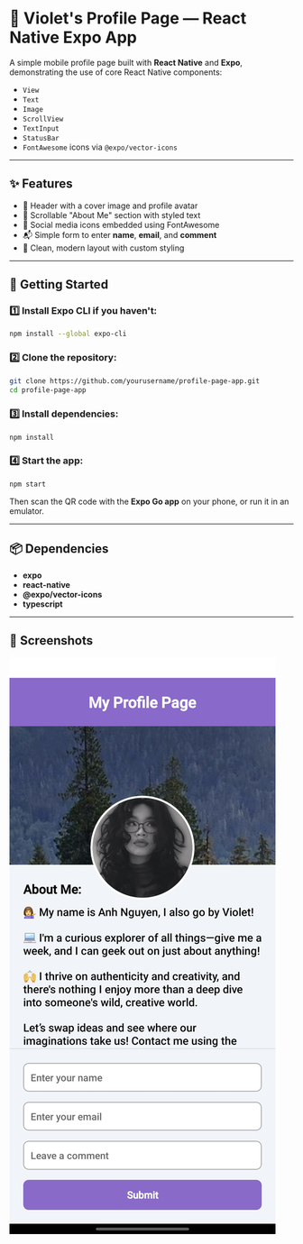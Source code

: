 # 📱 Violet's Profile Page — React Native Expo App

A simple mobile profile page built with **React Native** and **Expo**, demonstrating the use of core React Native components:

- `View`
- `Text`
- `Image`
- `ScrollView`
- `TextInput`
- `StatusBar`
- `FontAwesome` icons via `@expo/vector-icons`

---

## ✨ Features

- 📸 Header with a cover image and profile avatar
- 📝 Scrollable "About Me" section with styled text
- 🎨 Social media icons embedded using FontAwesome
- 📬 Simple form to enter **name**, **email**, and **comment**
- 📱 Clean, modern layout with custom styling

---

## 🚀 Getting Started

### 1️⃣ Install Expo CLI if you haven't:

```bash
npm install --global expo-cli
```

### 2️⃣ Clone the repository:

```bash
git clone https://github.com/yourusername/profile-page-app.git
cd profile-page-app
```

### 3️⃣ Install dependencies:

```bash
npm install
```

### 4️⃣ Start the app:

```bash
npm start
```

Then scan the QR code with the **Expo Go app** on your phone, or run it in an emulator.

---

## 📦 Dependencies

- **expo**
- **react-native**
- **@expo/vector-icons**
- **typescript**

---

## 📸 Screenshots

![alt text](<Screenshot_20250420_195559_Expo Go.jpg>)
